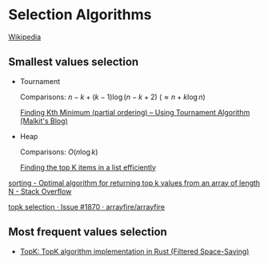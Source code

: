 # Selection Algorithms
[Wikipedia](https://en.wikipedia.org/wiki/Selection_algorithm)

## Smallest values selection
- Tournament

  Comparisons: $n - k + (k-1) \log (n-k+2)$ ($\approx n+k\log n$)

  [Finding Kth Minimum (partial ordering) – Using Tournament Algorithm (Malkit's Blog)](https://web.archive.org/web/20151002100306/https://blogs.oracle.com/malkit/entry/finding_kth_minimum_partial_ordering)
- Heap

  Comparisons: $O(n\log k)$

  [Finding the top K items in a list efficiently](http://stevehanov.ca/blog/?id=122)

[sorting - Optimal algorithm for returning top k values from an array of length N - Stack Overflow](https://stackoverflow.com/questions/4956593/optimal-algorithm-for-returning-top-k-values-from-an-array-of-length-n)

[topk selection · Issue #1870 · arrayfire/arrayfire](https://github.com/arrayfire/arrayfire/issues/1870)

## Most frequent values selection
- [TopK: TopK algorithm implementation in Rust (Filtered Space-Saving)](https://github.com/NewbieOrange/topk)